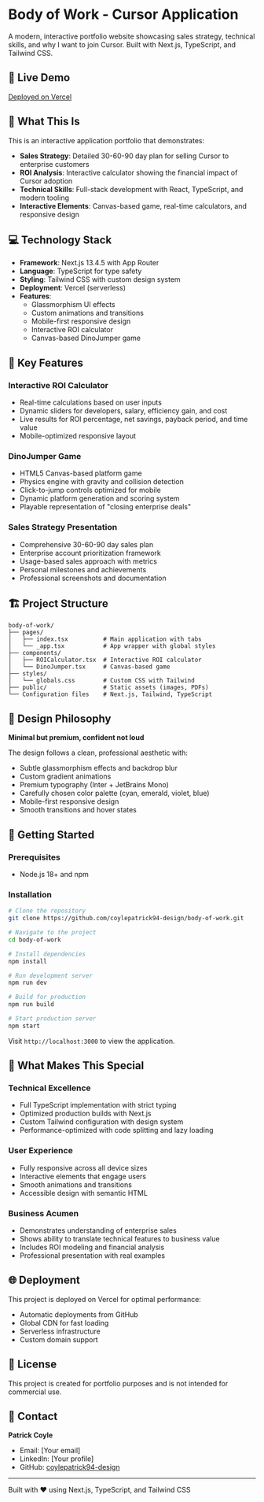 # Body of Work - Cursor Application

A modern, interactive portfolio website showcasing sales strategy, technical skills, and why I want to join Cursor. Built with Next.js, TypeScript, and Tailwind CSS.

## 🚀 Live Demo
[Deployed on Vercel](https://your-deployment-url.vercel.app)

## 🎯 What This Is

This is an interactive application portfolio that demonstrates:
- **Sales Strategy**: Detailed 30-60-90 day plan for selling Cursor to enterprise customers
- **ROI Analysis**: Interactive calculator showing the financial impact of Cursor adoption
- **Technical Skills**: Full-stack development with React, TypeScript, and modern tooling
- **Interactive Elements**: Canvas-based game, real-time calculators, and responsive design

## 💻 Technology Stack

- **Framework**: Next.js 13.4.5 with App Router
- **Language**: TypeScript for type safety
- **Styling**: Tailwind CSS with custom design system
- **Deployment**: Vercel (serverless)
- **Features**: 
  - Glassmorphism UI effects
  - Custom animations and transitions
  - Mobile-first responsive design
  - Interactive ROI calculator
  - Canvas-based DinoJumper game

## 🎨 Key Features

### Interactive ROI Calculator
- Real-time calculations based on user inputs
- Dynamic sliders for developers, salary, efficiency gain, and cost
- Live results for ROI percentage, net savings, payback period, and time value
- Mobile-optimized responsive layout

### DinoJumper Game
- HTML5 Canvas-based platform game
- Physics engine with gravity and collision detection
- Click-to-jump controls optimized for mobile
- Dynamic platform generation and scoring system
- Playable representation of "closing enterprise deals"

### Sales Strategy Presentation
- Comprehensive 30-60-90 day sales plan
- Enterprise account prioritization framework
- Usage-based sales approach with metrics
- Personal milestones and achievements
- Professional screenshots and documentation

## 🏗️ Project Structure

```
body-of-work/
├── pages/
│   ├── index.tsx          # Main application with tabs
│   └── _app.tsx           # App wrapper with global styles
├── components/
│   ├── ROICalculator.tsx  # Interactive ROI calculator
│   └── DinoJumper.tsx     # Canvas-based game
├── styles/
│   └── globals.css        # Custom CSS with Tailwind
├── public/                # Static assets (images, PDFs)
└── Configuration files    # Next.js, Tailwind, TypeScript
```

## 🎨 Design Philosophy

**Minimal but premium, confident not loud**

The design follows a clean, professional aesthetic with:
- Subtle glassmorphism effects and backdrop blur
- Custom gradient animations
- Premium typography (Inter + JetBrains Mono)
- Carefully chosen color palette (cyan, emerald, violet, blue)
- Mobile-first responsive design
- Smooth transitions and hover states

## 🚀 Getting Started

### Prerequisites
- Node.js 18+ and npm

### Installation

```bash
# Clone the repository
git clone https://github.com/coylepatrick94-design/body-of-work.git

# Navigate to the project
cd body-of-work

# Install dependencies
npm install

# Run development server
npm run dev

# Build for production
npm run build

# Start production server
npm start
```

Visit `http://localhost:3000` to view the application.

## 📝 What Makes This Special

### Technical Excellence
- Full TypeScript implementation with strict typing
- Optimized production builds with Next.js
- Custom Tailwind configuration with design system
- Performance-optimized with code splitting and lazy loading

### User Experience
- Fully responsive across all device sizes
- Interactive elements that engage users
- Smooth animations and transitions
- Accessible design with semantic HTML

### Business Acumen
- Demonstrates understanding of enterprise sales
- Shows ability to translate technical features to business value
- Includes ROI modeling and financial analysis
- Professional presentation with real examples

## 🌐 Deployment

This project is deployed on Vercel for optimal performance:
- Automatic deployments from GitHub
- Global CDN for fast loading
- Serverless infrastructure
- Custom domain support

## 📄 License

This project is created for portfolio purposes and is not intended for commercial use.

## 📧 Contact

**Patrick Coyle**
- Email: [Your email]
- LinkedIn: [Your profile]
- GitHub: [coylepatrick94-design](https://github.com/coylepatrick94-design)

---

Built with ❤️ using Next.js, TypeScript, and Tailwind CSS
